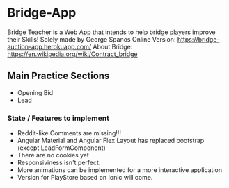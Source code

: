 # Bridge-App
Bridge Teacher is a Web App that intends to help bridge players improve their Skills! Solely made by George Spanos
Online Version: https://bridge-auction-app.herokuapp.com/
About Bridge: https://en.wikipedia.org/wiki/Contract_bridge

## Main Practice Sections

* Opening Bid
* Lead

### State / Features to implement

* Reddit-like Comments are missing!!!
* Angular Material and Angular Flex Layout has replaced bootstrap (except LeadFormComponent) 
* There are no cookies yet 
* Responsiviness isn't perfect. 
* More animations can be implemented for a more interactive application 
* Version for PlayStore based on Ionic will come.
